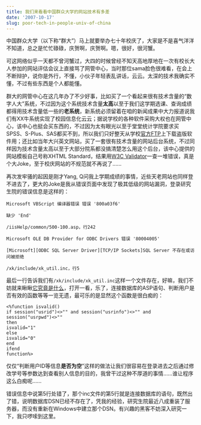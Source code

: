 ```yaml
---
title: 我们来看看中国群众大学的网站技术有多差
date: '2007-10-17'
slug: poor-tech-in-people-univ-of-china
---
```


中国群众大学（以下称“群大”）马上就要举办七十年校庆了，大家是不是喜气洋洋不知道，总之是忙忙碌碌，庆贺啊，庆贺啊。嗯，很好，很河蟹。

可这网络似乎一天都不曾河蟹过，大四的时候曾经不知天高地厚地在一次有校长大人参加的网站评估会议上直接骂了网管中心，当时那位sama脸色很难看，在会上不断辩护，说你是外行，不懂，小伙子年轻表乱讲话，云云。太深的技术我确实不懂，不过有些东西是个人都能懂。

群大的网管中心在这几年办了不少好事，比如买了一个看起来很有技术含量的“数字人大”系统，不过因为这个系统技术含量**太高**以至于我们这学期选课、查询成绩都得用技术含量低一些的**老系统**，新系统必须留着在咱的新闻成果中大力报道说我们有XX牛系统实现了校园信息化云云；据说学校的各种软件采购大权也在网管中心，该中心也挺会买东西的，不过因为太有眼光以至于堂堂统计学院要求买SPSS、S-Plus、SAS都买不到，所以我们只好整天从学校[官方FTP](ftp://softwareftp.ruc.edu.cn/)上下载盗版软件用；还比如当年大兴英文网站，买了一套很有技术含量的网站后台系统，不过同样因为技术含量太高以至于大部分院系都没搞清楚怎么用这个后台，该中心提供的网站模板自己号称XHTML Standard，结果用[W3C Validator](http://validator.w3.org/)一查一堆错误，真是个大Joke，至于校庆网站的不规范就不再说了……

再次发牢骚的起因是刚才Yang, Q问我上学期成绩的事情，近些天老网站也同样登不进去了，更大的Joke是我从错误页面中发现了极其低级的网站漏洞，登录研究生院的错误信息是这样的：

```
Microsoft VBScript 编译器错误 错误 '800a03f6'

缺少 'End'

/iisHelp/common/500-100.asp，行242

Microsoft OLE DB Provider for ODBC Drivers 错误 '80004005'

[Microsoft][ODBC SQL Server Driver][TCP/IP Sockets]SQL Server 不存在或访问被拒绝

/xk/include/xk_util.inc，行5
```

最后一行告诉我们有`/xk/include/xk_util.inc`这样一个文件存在，好嘛，我们不妨就来瞅瞅[它究竟是什么](http://202.112.126.188//xk/include/xk_util.inc)，打开一看，乐了，连接数据库的ASP语句、判断用户是否有效的函数等等一览无遗，最可乐的是显然这个函数是很白痴的：

```
<%function isvalid()
if session("usrid")<>"" and session("usrinfo")<>"" and session("usrpwd")<>"" 
then
isvalid="1"
else
isvalid="0"
end 
ifend 
function%>
```

仅仅“判断用户ID等信息**是否为空**”这样的做法让我们很容易在登录进去之后通过修改学号等参数达到查看别人信息的目的，我曾干过这种不厚道的事情……谁让程序这么白痴呢……

错误信息中说第5行处错了，那个inc文件的第5行就是连接数据库的语句，既然出了错，说明数据库DSN已经不存在了，凭我的经验，研究生院最近八成重装了服务器，而没有重新在Windows中建立那个DSN。有兴趣的黑客不妨深入研究一下，我只啰嗦到这里。

